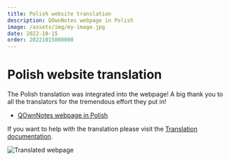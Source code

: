 ```yaml
---
title: Polish website translation
description: QOwnNotes webpage in Polish
image: /assets/img/my-image.jpg
date: 2022-10-15
order: 20221015000000
---
```


# Polish website translation

<BlogDate v-bind:fm="$frontmatter" />

The Polish translation was integrated into the webpage! A big thank you to all the translators for the tremendous effort they put in!

- [QOwnNotes webpage in Polish](https://www.qownnotes.org/pl)

If you want to help with the translation please visit the [Translation documentation](../contributing/translation.md).

![Translated webpage](/img/blog/webpage-persian.png)
